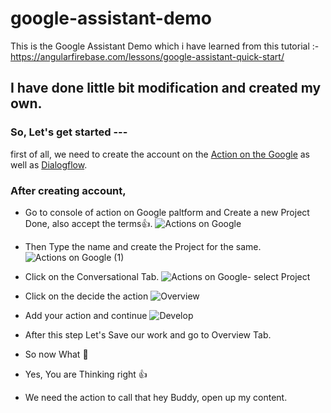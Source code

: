 # google-assistant-demo
This is the Google Assistant Demo which i have learned from this tutorial :- https://angularfirebase.com/lessons/google-assistant-quick-start/

## I have done little bit modification and created my own.

### So, Let's get started ---
first of all, we need to create the account on the [Action on the Google](https://console.actions.google.com) as well as [Dialogflow](https://dialogflow.com/).

### After creating account,
- Go to console of action on Google paltform and Create a new Project Done, also accept the terms:thumbsup:.
![Actions on Google](https://user-images.githubusercontent.com/26689210/70531028-1e81bb00-1b7a-11ea-870c-6c75a928f8eb.png)

- Then Type the name and create the Project for the same.
![Actions on Google (1)](https://user-images.githubusercontent.com/26689210/70531329-bb445880-1b7a-11ea-9d8a-82438ba1ad23.png)

- Click on the Conversational Tab. 
![Actions on Google- select Project](https://user-images.githubusercontent.com/26689210/70531704-7b31a580-1b7b-11ea-9c12-bf87fc6b7c00.png)
- Click on the decide the action
![Overview](https://user-images.githubusercontent.com/26689210/70532209-9355f480-1b7c-11ea-86c9-933b472f2c85.png)
- Add your action and continue
![Develop](https://user-images.githubusercontent.com/26689210/70532210-95b84e80-1b7c-11ea-83e2-9492487abec2.png)
- After this step Let's Save our work and go to Overview Tab.
- So now What :thinking:	
- Yes, You are Thinking right :+1:
- We need the action to call that hey Buddy, open up my content. 
